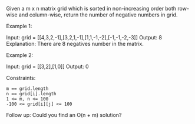 Given a m x n matrix grid which is sorted in non-increasing order both row-wise and column-wise, return the number of negative numbers in grid.

Example 1:

Input: grid = [[4,3,2,-1],[3,2,1,-1],[1,1,-1,-2],[-1,-1,-2,-3]]
Output: 8
Explanation: There are 8 negatives number in the matrix.

Example 2:

Input: grid = [[3,2],[1,0]]
Output: 0

Constraints:

    m == grid.length
    n == grid[i].length
    1 <= m, n <= 100
    -100 <= grid[i][j] <= 100

Follow up: Could you find an O(n + m) solution?
